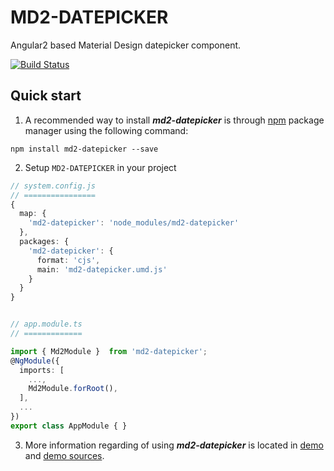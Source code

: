 # MD2-DATEPICKER

Angular2 based Material Design datepicker component.

[![Build Status](https://travis-ci.org/dharmeshpipariya/md2-datepicker.svg?branch=master)](https://travis-ci.org/dharmeshpipariya/md2-datepicker)

## Quick start

1. A recommended way to install ***md2-datepicker*** is through [npm](https://www.npmjs.com/package/md2-datepicker) package manager using the following command:

  `npm install md2-datepicker --save`

2. Setup `MD2-DATEPICKER` in your project
```ts
// system.config.js
// ================
{
  map: {
    'md2-datepicker': 'node_modules/md2-datepicker'
  },
  packages: {
    'md2-datepicker': {
	  format: 'cjs',
      main: 'md2-datepicker.umd.js'
    }
  }
}


// app.module.ts
// =============

import { Md2Module }  from 'md2-datepicker';
@NgModule({
  imports: [
    ...,
    Md2Module.forRoot(),
  ],
  ...
})
export class AppModule { }

```

3. More information regarding of using ***md2-datepicker*** is located in
  [demo](http://dharmeshpipariya.github.io/md2-datepicker) and [demo sources](https://github.com/dharmeshpipariya/md2-datepicker/tree/master/src/demo-app).
